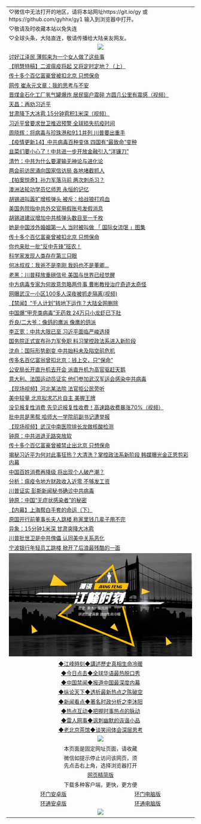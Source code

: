  <table>
 
<tr>
<td colspan="2" align=left>
♡微信中无法打开的地区，请将本站网址https://git.io/gy 或 https://github.com/gyhhx/gy1 输入到浏览器中打开。 
 </td>
</tr>
 <tr>
 <td colspan="2" align=left>
♡敬请及时收藏本站以免失连
 </td>
   <tr>
<td colspan="2" align=left>
♡全球头条，大陆直连，敬请传播给大陆亲友网友。
 </td>
</tr>
 
 <tr>
    <td colspan="2" align=center><img src="https://cdn.jsdelivr.net/gh/gyoupiodf/im1/%E7%BD%91%E9%97%A8%E6%96%B0%E9%97%BB1.jpg"></td>
 </tr>
<tr><td colspan="2" align="left"><a href="https://img.xdraf.store/?name=c1168365&key=ygwgqhhegmyfhual&from=gy">讨好江泽民 薄熙来为一个女人做了这些事</a></td></tr>
<tr><td colspan="2" align="left"><a href="https://img.xdraf.store/?name=c1168309&key=ygwgqhhegmyfhual&from=gy">【明慧特稿】二波瘟疫将起 又将定时定地？（上）</a></td></tr>
<tr><td colspan="2" align="left"><a href="https://img.xdraf.store/?name=c1168316&key=ygwgqhhegmyfhual&from=gy">传十多个百亿富豪曾被扣北京 只想保命</a></td></tr>
<tr><td colspan="2" align="left"><a href="https://img.xdraf.store/?name=c1168373&key=ygwgqhhegmyfhual&from=gy">网传 崔永元文章：我的思考与不安</a></td></tr>
<tr><td colspan="2" align="left"><a href="https://img.xdraf.store/?name=c1168323&key=ygwgqhhegmyfhual&from=gy">晋煤金石化工厂氢气罐爆炸  居民窗户震碎  方圆几公里有震感（视频）</a></td></tr>
<tr><td colspan="2" align="left"><a href="https://img.xdraf.store/?name=c1168370&key=ygwgqhhegmyfhual&from=gy">天昌：再劝习近平</a></td></tr>
<tr><td colspan="2" align="left"><a href="https://img.xdraf.store/?name=c1168322&key=ygwgqhhegmyfhual&from=gy">甘肃降下大冰雹 15分钟雹积1米深（视频）</a></td></tr>
<tr><td colspan="2" align="left"><a href="https://img.xdraf.store/?name=c1168357&key=ygwgqhhegmyfhual&from=gy">习近平曾要求世卫推迟预警 全球损失抗疫时间</a></td></tr>
<tr><td colspan="2" align="left"><a href="https://img.xdraf.store/?name=c1168321&key=ygwgqhhegmyfhual&from=gy">周晓辉：将病毒与珍珠港和911并列 川普要出重手</a></td></tr>
<tr><td colspan="2" align="left"><a href="https://img.xdraf.store/?name=c1166082&key=ygwgqhhegmyfhual&from=gy">【疫情更新14】中共病毒百种变体 四国有“最致命”变种</a></td></tr>
<tr><td colspan="2" align="left"><a href="https://img.xdraf.store/?name=c1168535&key=ygwgqhhegmyfhual&from=gy">韭菜们要小心了！中共进一步开放金融引入“洋镰刀”</a></td></tr>
<tr><td colspan="2" align="left"><a href="https://img.xdraf.store/?name=c1168372&key=ygwgqhhegmyfhual&from=gy">清竹：中共为什么要灌输无神论与进化论</a></td></tr>
<tr><td colspan="2" align="left"><a href="https://img.xdraf.store/?name=c1168253&key=ygwgqhhegmyfhual&from=gy">两会前访民涌向国家信访局 各地堵截抓人</a></td></tr>
<tr><td colspan="2" align="left"><a href="https://img.xdraf.store/?name=c1168527&key=ygwgqhhegmyfhual&from=gy">【拍案惊奇】孙力军落马前 两次刺杀习？</a></td></tr>
<tr><td colspan="2" align="left"><a href="https://img.xdraf.store/?name=c1168319&key=ygwgqhhegmyfhual&from=gy">澳洲法轮功学员忆师恩 永恒的记忆</a></td></tr>
<tr><td colspan="2" align="left"><a href="https://img.xdraf.store/?name=c1168302&key=ygwgqhhegmyfhual&from=gy">胡锡进叫嚣扩增核弹头 被斥：给战狼打鸡血</a></td></tr>
<tr><td colspan="2" align="left"><a href="https://img.xdraf.store/?name=c1168393&key=ygwgqhhegmyfhual&from=gy">美国务院指中共外交官用假账号发假消息</a></td></tr>
<tr><td colspan="2" align="left"><a href="https://img.xdraf.store/?name=c1168348&key=ygwgqhhegmyfhual&from=gy">胡锡进建议增加中共核弹头数目至一千枚</a></td></tr>
<tr><td colspan="2" align="left"><a href="https://img.xdraf.store/?name=c1168553&key=ygwgqhhegmyfhual&from=gy">她是中国涉外婚姻第一人 当时被叫做 「 国际女流氓 」图集</a></td></tr>
<tr><td colspan="2" align="left"><a href="https://img.xdraf.store/?name=c1168482&key=ygwgqhhegmyfhual&from=gy">传十多个百亿富豪曾被扣北京 只想保命</a></td></tr>
<tr><td colspan="2" align="left"><a href="https://img.xdraf.store/?name=c1168405&key=ygwgqhhegmyfhual&from=gy">你也来批一批“反中先锋”班农！</a></td></tr>
<tr><td colspan="2" align="left"><a href="https://img.xdraf.store/?name=c1168554&key=ygwgqhhegmyfhual&from=gy">科学家发现人类存在第三只眼</a></td></tr>
<tr><td colspan="2" align="left"><a href="https://img.xdraf.store/?name=c1168512&key=ygwgqhhegmyfhual&from=gy">何冰叔叔：我爸不是李刚 我妈也不是董卿...</a></td></tr>
<tr><td colspan="2" align="left"><a href="https://img.xdraf.store/?name=c1168526&key=ygwgqhhegmyfhual&from=gy">老黑：川普释放重磅信号 美国与世界已经觉醒</a></td></tr>
<tr><td colspan="2" align="left"><a href="https://img.xdraf.store/?name=c1168536&key=ygwgqhhegmyfhual&from=gy">中方病毒专家为何故意忽略两件事  曹彬教授治疗奇迹太奇怪</a></td></tr>
<tr><td colspan="2" align="left"><a href="https://img.xdraf.store/?name=c1168456&key=ygwgqhhegmyfhual&from=gy">网曝武汉一小区100多人深夜被抓走隔离(视频)</a></td></tr>
<tr><td colspan="2" align="left"><a href="https://img.xdraf.store/?name=c1168395&key=ygwgqhhegmyfhual&from=gy">【禁闻】“千人计划”转地下运作？大陆全网删除</a></td></tr>
<tr><td colspan="2" align="left"><a href="https://img.xdraf.store/?name=c1168313&key=ygwgqhhegmyfhual&from=gy">中国爆“甲壳类病毒”无药救 24万只小龙虾已下肚</a></td></tr>
<tr><td colspan="2" align="left"><a href="https://img.xdraf.store/?name=c1168407&key=ygwgqhhegmyfhual&from=gy">乔良/二大爷：像鸽的鹰派 像鹰的鸽派</a></td></tr>
<tr><td colspan="2" align="left"><a href="https://img.xdraf.store/?name=c1168449&key=ygwgqhhegmyfhual&from=gy">李正宽：中共大限已至 习近平面临严峻选择</a></td></tr>
<tr><td colspan="2" align="left"><a href="https://img.xdraf.store/?name=c1168346&key=ygwgqhhegmyfhual&from=gy">国务院正式宣布孙力军免职 料习掌控政法系进入新阶段</a></td></tr>
<tr><td colspan="2" align="left"><a href="https://img.xdraf.store/?name=c1168452&key=ygwgqhhegmyfhual&from=gy">沈舟：国际形势剧变 中共始料未及陷空前危机</a></td></tr>
<tr><td colspan="2" align="left"><a href="https://img.xdraf.store/?name=c1168561&key=ygwgqhhegmyfhual&from=gy">传多名百亿富翁曾扣北京：钱上交，只“保命”</a></td></tr>
<tr><td colspan="2" align="left"><a href="https://img.xdraf.store/?name=c1168361&key=ygwgqhhegmyfhual&from=gy">公安局长开直升机去开会 派直升机为高官驱赶天鹅</a></td></tr>
<tr><td colspan="2" align="left"><a href="https://img.xdraf.store/?name=c1168582&key=ygwgqhhegmyfhual&from=gy">意大利、法国运动员证实 他们参加武汉军运会感染中共病毒</a></td></tr>
<tr><td colspan="2" align="left"><a href="https://img.xdraf.store/?name=c1168353&key=ygwgqhhegmyfhual&from=gy">【现场视频】河北某法院 法官拒公民旁听</a></td></tr>
<tr><td colspan="2" align="left"><a href="https://img.xdraf.store/?name=c1168318&key=ygwgqhhegmyfhual&from=gy">美中较量 北京拟求芯片自主 美握王牌</a></td></tr>
<tr><td colspan="2" align="left"><a href="https://img.xdraf.store/?name=c1168502&key=ygwgqhhegmyfhual&from=gy">没见报复性消费  先见识报复性收费！高速路收费暴涨70%（视频）</a></td></tr>
<tr><td colspan="2" align="left"><a href="https://img.xdraf.store/?name=c1168291&key=ygwgqhhegmyfhual&from=gy">批中共是黑帮 哈师大一学院前副书记遭举报</a></td></tr>
<tr><td colspan="2" align="left"><a href="https://img.xdraf.store/?name=c1168354&key=ygwgqhhegmyfhual&from=gy">【现场视频】武汉中南医院排长龙做核酸检测</a></td></tr>
<tr><td colspan="2" align="left"><a href="https://img.xdraf.store/?name=c1168493&key=ygwgqhhegmyfhual&from=gy">钟原：中共进退无路突放软</a></td></tr>
<tr><td colspan="2" align="left"><a href="https://img.xdraf.store/?name=c1168523&key=ygwgqhhegmyfhual&from=gy">传十多个百亿富豪曾被禁止出北京 只想保命</a></td></tr>
<tr><td colspan="2" align="left"><a href="https://img.xdraf.store/?name=c1168617&key=ygwgqhhegmyfhual&from=gy">揭秘习近平为何对此事狂热？大清洗？掌控政法系新阶段 韩媒曝光金正恩剪彩内幕</a></td></tr>
<tr><td colspan="2" align="left"><a href="https://img.xdraf.store/?name=c1168580&key=ygwgqhhegmyfhual&from=gy">中国百姓消费再降级 将出现个人破产潮？</a></td></tr>
<tr><td colspan="2" align="left"><a href="https://img.xdraf.store/?name=c1168499&key=ygwgqhhegmyfhual&from=gy">分析：瘟疫令地方财政收入近零 不够发工资</a></td></tr>
<tr><td colspan="2" align="left"><a href="https://img.xdraf.store/?name=c1168363&key=ygwgqhhegmyfhual&from=gy">川普证实 彭斯新闻秘书确诊中共病毒</a></td></tr>
<tr><td colspan="2" align="left"><a href="https://img.xdraf.store/?name=c1168560&key=ygwgqhhegmyfhual&from=gy">钟原：中国“无症状感染者”的秘密</a></td></tr>
<tr><td colspan="2" align="left"><a href="https://img.xdraf.store/?name=c1168352&key=ygwgqhhegmyfhual&from=gy">【内幕】上海帮白手套的命运（下）</a></td></tr>
<tr><td colspan="2" align="left"><a href="https://img.xdraf.store/?name=c1168600&key=ygwgqhhegmyfhual&from=gy">原国开行前董事长夫人跳楼 称家里钱几辈子用不完</a></td></tr>
<tr><td colspan="2" align="left"><a href="https://img.xdraf.store/?name=c1168574&key=ygwgqhhegmyfhual&from=gy">异象：15分钟1米深 甘肃突降大冰雹</a></td></tr>
<tr><td colspan="2" align="left"><a href="https://img.xdraf.store/?name=c1168269&key=ygwgqhhegmyfhual&from=gy">川普批世卫是中共傀儡 认同美中关系恶化</a></td></tr>
<tr><td colspan="2" align="left"><a href="https://img.xdraf.store/?name=c1168507&key=ygwgqhhegmyfhual&from=gy">宁波银行年轻员工跳楼 掀开了后浪最残酷的一面</a></td></tr>
 <tr>
   <td colspan="2" align=center><img src="https://github.com/gyoupiodf/im1/blob/master/jf-1.jpg"></td>
  </tr>
   <tr>
   <td colspan="2" align=center> 
<a href="https://img.xdraf.store/oo.aspx?name=c922850&key=ygwgqhhegmyfhual&from=gy&tag=9877">◆江峰時刻◆講述歷史真相生命冷暖</a><br/>
    </td>
  </tr>
   <tr>
   <td colspan="2" align=center> 
<a href="https://img.xdraf.store/oo.aspx?name=c816850&key=ygwgqhhegmyfhual&from=gy&tag=9877">◆今日点击◆全球华语最热脱口秀</a><br/>
    </td>
  </tr>
  <tr>
  <td colspan="2" align=center>
<a href="https://img.xdraf.store/oo.aspx?name=c816860&key=ygwgqhhegmyfhual&from=gy&tag=99733110">◆中国禁闻◆报道中国最深度内幕</a><br/>
   </tr>
  <tr>
     <td colspan="2" align=center>
<a href="https://img.xdraf.store/oo.aspx?name=c816855&key=ygwgqhhegmyfhual&from=gy&tag=997110">◆纵论天下◆透析最新热点之陈破空</a><br/>
   </tr>
   <tr>
      <td colspan="2" align=center>
<a href="https://img.xdraf.store/oo.aspx?name=c838308&key=ygwgqhhegmyfhual&from=gy&tag=9973110">◆新闻看点◆著名时政分析之李沐阳</a><br/>
   </tr>
   <tr>
     <td colspan="2" align=center>
<a href="https://img.xdraf.store/oo.aspx?name=c816852&key=ygwgqhhegmyfhual&from=gy&tag=9733110">◆热点互动◆把握时事热点的脉动</a><br/>
   </tr>
   <tr>
      <td colspan="2" align=center>
<a href="https://img.xdraf.store/oo.aspx?name=c816694&key=ygwgqhhegmyfhual&from=gy&tag=93310">◆雷人网事◆讽刺幽默的诙谐小品</a><br/>
   </tr>
   <tr>
    <td colspan="2" align=center>
<a href="https://img.xdraf.store/oo.aspx?name=c816650&key=ygwgqhhegmyfhual&from=gy&tag=9973110">◆老北京茶馆◆谈笑间体会深层思考</a><br/>
   </tr>

  <tr>
    <td colspan="2" align="center"><img src="https://cdn.jsdelivr.net/gh/opipe/up/oGate65.jpg"/></td>
  </tr>
  <tr>
    <td colspan="2" align="center">本页面是固定网址页面，请收藏</td>
  <tr>
  <tr>
    <td colspan="2" align="center">微信如提示停止访问该网页，须<br/>先点击右上角，选择浏览器打开</td>
  <tr>
  <tr>
    <td colspan="2" align="center"><a href="https://gitcdn.xyz/cdn/otiny/up/master/show004.htm">网页精简版</a></td>
  </tr>
  <tr>
    <td colspan="2" align="center">下载多种客户端，更快，更方便</td>
  <tr>
  <tr>
    <td align="center"><a href="https://cdn.jsdelivr.net/gh/opipe/up/oGatea.apk">环门安卓版</a></td>
    <td align="center"><a href="https://cdn.jsdelivr.net/gh/opipe/up/oGate.zip">环门电脑版</a></td>
  </tr>
  <tr>
    <td align="center"><a href="https://cdn.jsdelivr.net/gh/opipe/up/oPipe.apk">环通安卓版</a></td>
    <td align="center"><a href="https://raw.githubusercontent.com/opipe/up/master/oPipe.zip">环通电脑版</a></td>
  </tr>
  <tr>
    <td colspan="2" align="center"><img src="https://cdn.jsdelivr.net/gh/opipe/up/oGate640.jpg"/></td>
  </tr>
</table>

